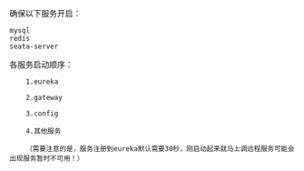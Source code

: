 确保以下服务开启：

    mysql
    redis
    seata-server 
      
各服务启动顺序：
        
        1.eureka
        
        2.gateway
        
        3.config  
           
        4.其他服务
        
        （需要注意的是，服务注册到eureka默认需要30秒，刚启动起来就马上调远程服务可能会出现服务暂时不可用！）